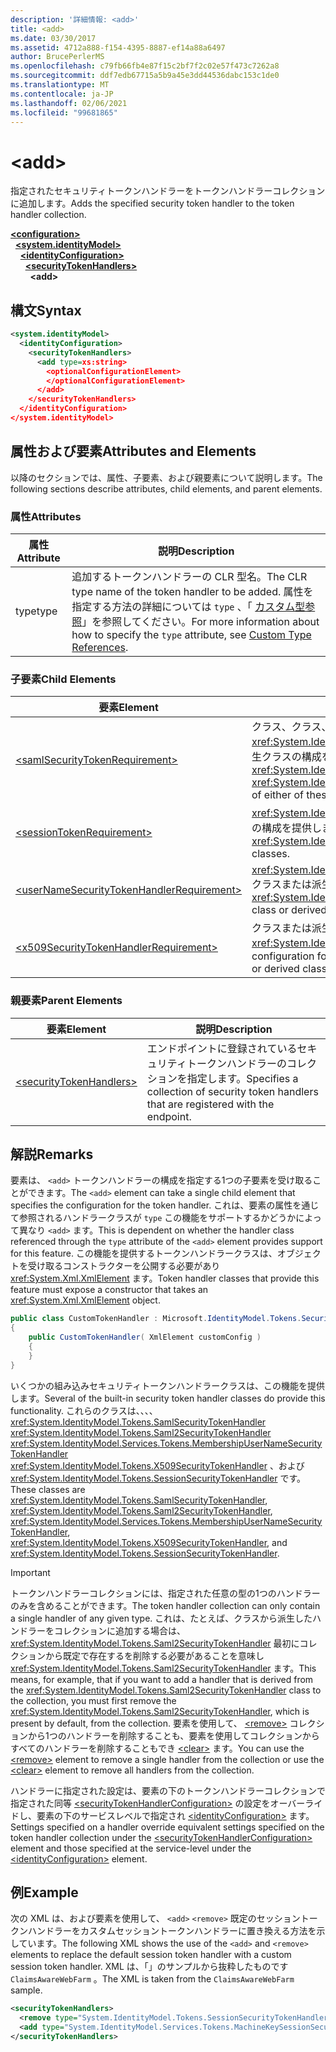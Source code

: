 ```yaml
---
description: '詳細情報: <add>'
title: <add>
ms.date: 03/30/2017
ms.assetid: 4712a888-f154-4395-8887-ef14a88a6497
author: BrucePerlerMS
ms.openlocfilehash: c79fb66fb4e87f15c2bf7f2c02e57f473c7262a8
ms.sourcegitcommit: ddf7edb67715a5b9a45e3dd44536dabc153c1de0
ms.translationtype: MT
ms.contentlocale: ja-JP
ms.lasthandoff: 02/06/2021
ms.locfileid: "99681865"
---
```

# \<add>

<span data-ttu-id="5c5b1-102">指定されたセキュリティトークンハンドラーをトークンハンドラーコレクションに追加します。</span><span class="sxs-lookup"><span data-stu-id="5c5b1-102">Adds the specified security token handler to the token handler collection.</span></span>  
  
[**\<configuration>**](../configuration-element.md)\
&nbsp;&nbsp;[**\<system.identityModel>**](system-identitymodel.md)\
&nbsp;&nbsp;&nbsp;&nbsp;[**\<identityConfiguration>**](identityconfiguration.md)\
&nbsp;&nbsp;&nbsp;&nbsp;&nbsp;&nbsp;[**\<securityTokenHandlers>**](securitytokenhandlers.md)\
&nbsp;&nbsp;&nbsp;&nbsp;&nbsp;&nbsp;&nbsp;&nbsp;**\<add>**  
  
## <a name="syntax"></a><span data-ttu-id="5c5b1-103">構文</span><span class="sxs-lookup"><span data-stu-id="5c5b1-103">Syntax</span></span>  
  
```xml  
<system.identityModel>  
  <identityConfiguration>  
    <securityTokenHandlers>  
      <add type=xs:string>  
        <optionalConfigurationElement>  
        </optionalConfigurationElement>  
      </add>  
    </securityTokenHandlers>  
  </identityConfiguration>  
</system.identityModel>  
```  
  
## <a name="attributes-and-elements"></a><span data-ttu-id="5c5b1-104">属性および要素</span><span class="sxs-lookup"><span data-stu-id="5c5b1-104">Attributes and Elements</span></span>  

 <span data-ttu-id="5c5b1-105">以降のセクションでは、属性、子要素、および親要素について説明します。</span><span class="sxs-lookup"><span data-stu-id="5c5b1-105">The following sections describe attributes, child elements, and parent elements.</span></span>  
  
### <a name="attributes"></a><span data-ttu-id="5c5b1-106">属性</span><span class="sxs-lookup"><span data-stu-id="5c5b1-106">Attributes</span></span>  
  
|<span data-ttu-id="5c5b1-107">属性</span><span class="sxs-lookup"><span data-stu-id="5c5b1-107">Attribute</span></span>|<span data-ttu-id="5c5b1-108">説明</span><span class="sxs-lookup"><span data-stu-id="5c5b1-108">Description</span></span>|  
|---------------|-----------------|  
|<span data-ttu-id="5c5b1-109">type</span><span class="sxs-lookup"><span data-stu-id="5c5b1-109">type</span></span>|<span data-ttu-id="5c5b1-110">追加するトークンハンドラーの CLR 型名。</span><span class="sxs-lookup"><span data-stu-id="5c5b1-110">The CLR type name of the token handler to be added.</span></span> <span data-ttu-id="5c5b1-111">属性を指定する方法の詳細については `type` 、「 [カスタム型参照](/previous-versions/windows-identity-foundation/gg638728(v=msdn.10)#custom-type-references)」を参照してください。</span><span class="sxs-lookup"><span data-stu-id="5c5b1-111">For more information about how to specify the `type` attribute, see [Custom Type References](/previous-versions/windows-identity-foundation/gg638728(v=msdn.10)#custom-type-references).</span></span>|  
  
### <a name="child-elements"></a><span data-ttu-id="5c5b1-112">子要素</span><span class="sxs-lookup"><span data-stu-id="5c5b1-112">Child Elements</span></span>  
  
|<span data-ttu-id="5c5b1-113">要素</span><span class="sxs-lookup"><span data-stu-id="5c5b1-113">Element</span></span>|<span data-ttu-id="5c5b1-114">説明</span><span class="sxs-lookup"><span data-stu-id="5c5b1-114">Description</span></span>|  
|-------------|-----------------|  
|[\<samlSecurityTokenRequirement>](samlsecuritytokenrequirement.md)|<span data-ttu-id="5c5b1-115">クラス、クラス、 <xref:System.IdentityModel.Tokens.SamlSecurityTokenHandler> <xref:System.IdentityModel.Tokens.Saml2SecurityTokenHandler> またはこれらのクラスの派生クラスの構成を提供します。</span><span class="sxs-lookup"><span data-stu-id="5c5b1-115">Provides configuration for the <xref:System.IdentityModel.Tokens.SamlSecurityTokenHandler> class, the <xref:System.IdentityModel.Tokens.Saml2SecurityTokenHandler> class, or a derived class of either of these classes.</span></span>|  
|[\<sessionTokenRequirement>](sessiontokenrequirement.md)|<span data-ttu-id="5c5b1-116"><xref:System.IdentityModel.Tokens.SessionSecurityTokenHandler>クラスまたは派生クラスの構成を提供します。</span><span class="sxs-lookup"><span data-stu-id="5c5b1-116">Provides configuration for the <xref:System.IdentityModel.Tokens.SessionSecurityTokenHandler> class or derived classes.</span></span>|  
|[\<userNameSecurityTokenHandlerRequirement>](usernamesecuritytokenhandlerrequirement.md)|<span data-ttu-id="5c5b1-117"><xref:System.IdentityModel.Services.Tokens.MembershipUserNameSecurityTokenHandler>クラスまたは派生クラスの構成を提供します。</span><span class="sxs-lookup"><span data-stu-id="5c5b1-117">Provides configuration for the <xref:System.IdentityModel.Services.Tokens.MembershipUserNameSecurityTokenHandler> class or derived classes.</span></span>|  
|[\<x509SecurityTokenHandlerRequirement>](x509securitytokenhandlerrequirement.md)|<span data-ttu-id="5c5b1-118">クラスまたは派生クラスのオプションの構成を提供 <xref:System.IdentityModel.Tokens.X509SecurityTokenHandler> します。</span><span class="sxs-lookup"><span data-stu-id="5c5b1-118">Provides optional configuration for the <xref:System.IdentityModel.Tokens.X509SecurityTokenHandler> class or derived classes.</span></span>|  
  
### <a name="parent-elements"></a><span data-ttu-id="5c5b1-119">親要素</span><span class="sxs-lookup"><span data-stu-id="5c5b1-119">Parent Elements</span></span>  
  
|<span data-ttu-id="5c5b1-120">要素</span><span class="sxs-lookup"><span data-stu-id="5c5b1-120">Element</span></span>|<span data-ttu-id="5c5b1-121">説明</span><span class="sxs-lookup"><span data-stu-id="5c5b1-121">Description</span></span>|  
|-------------|-----------------|  
|[\<securityTokenHandlers>](securitytokenhandlers.md)|<span data-ttu-id="5c5b1-122">エンドポイントに登録されているセキュリティトークンハンドラーのコレクションを指定します。</span><span class="sxs-lookup"><span data-stu-id="5c5b1-122">Specifies a collection of security token handlers that are registered with the endpoint.</span></span>|  
  
## <a name="remarks"></a><span data-ttu-id="5c5b1-123">解説</span><span class="sxs-lookup"><span data-stu-id="5c5b1-123">Remarks</span></span>  

 <span data-ttu-id="5c5b1-124">要素は、 `<add>` トークンハンドラーの構成を指定する1つの子要素を受け取ることができます。</span><span class="sxs-lookup"><span data-stu-id="5c5b1-124">The `<add>` element can take a single child element that specifies the configuration for the token handler.</span></span> <span data-ttu-id="5c5b1-125">これは、要素の属性を通じて参照されるハンドラークラスが `type` この機能をサポートするかどうかによって異なり `<add>` ます。</span><span class="sxs-lookup"><span data-stu-id="5c5b1-125">This is dependent on whether the handler class referenced through the `type` attribute of the `<add>` element provides support for this feature.</span></span> <span data-ttu-id="5c5b1-126">この機能を提供するトークンハンドラークラスは、オブジェクトを受け取るコンストラクターを公開する必要があり <xref:System.Xml.XmlElement> ます。</span><span class="sxs-lookup"><span data-stu-id="5c5b1-126">Token handler classes that provide this feature must expose a constructor that takes an <xref:System.Xml.XmlElement> object.</span></span>  

```csharp  
public class CustomTokenHandler : Microsoft.IdentityModel.Tokens.SecurityTokenHandler  
{  
    public CustomTokenHandler( XmlElement customConfig )  
    {  
    }  
}  
```  
  
 <span data-ttu-id="5c5b1-127">いくつかの組み込みセキュリティトークンハンドラークラスは、この機能を提供します。</span><span class="sxs-lookup"><span data-stu-id="5c5b1-127">Several of the built-in security token handler classes do provide this functionality.</span></span> <span data-ttu-id="5c5b1-128">これらのクラスは、、、、 <xref:System.IdentityModel.Tokens.SamlSecurityTokenHandler> <xref:System.IdentityModel.Tokens.Saml2SecurityTokenHandler> <xref:System.IdentityModel.Services.Tokens.MembershipUserNameSecurityTokenHandler> <xref:System.IdentityModel.Tokens.X509SecurityTokenHandler> 、および <xref:System.IdentityModel.Tokens.SessionSecurityTokenHandler> です。</span><span class="sxs-lookup"><span data-stu-id="5c5b1-128">These classes are <xref:System.IdentityModel.Tokens.SamlSecurityTokenHandler>, <xref:System.IdentityModel.Tokens.Saml2SecurityTokenHandler>, <xref:System.IdentityModel.Services.Tokens.MembershipUserNameSecurityTokenHandler>, <xref:System.IdentityModel.Tokens.X509SecurityTokenHandler>, and <xref:System.IdentityModel.Tokens.SessionSecurityTokenHandler>.</span></span>  
  
> [!IMPORTANT]
> <span data-ttu-id="5c5b1-129">トークンハンドラーコレクションには、指定された任意の型の1つのハンドラーのみを含めることができます。</span><span class="sxs-lookup"><span data-stu-id="5c5b1-129">The token handler collection can only contain a single handler of any given type.</span></span> <span data-ttu-id="5c5b1-130">これは、たとえば、クラスから派生したハンドラーをコレクションに追加する場合は、 <xref:System.IdentityModel.Tokens.Saml2SecurityTokenHandler> 最初にコレクションから既定で存在するを削除する必要があることを意味し <xref:System.IdentityModel.Tokens.Saml2SecurityTokenHandler> ます。</span><span class="sxs-lookup"><span data-stu-id="5c5b1-130">This means, for example, that if you want to add a handler that is derived from the <xref:System.IdentityModel.Tokens.Saml2SecurityTokenHandler> class to the collection, you must first remove the <xref:System.IdentityModel.Tokens.Saml2SecurityTokenHandler>, which is present by default, from the collection.</span></span> <span data-ttu-id="5c5b1-131">要素を使用して、 [\<remove>](remove.md) コレクションから1つのハンドラーを削除することも、要素を使用してコレクションからすべてのハンドラーを削除することもでき [\<clear>](clear.md) ます。</span><span class="sxs-lookup"><span data-stu-id="5c5b1-131">You can use the [\<remove>](remove.md) element to remove a single handler from the collection or use the [\<clear>](clear.md) element to remove all handlers from the collection.</span></span>  
  
 <span data-ttu-id="5c5b1-132">ハンドラーに指定された設定は、要素の下のトークンハンドラーコレクションで指定された同等 [\<securityTokenHandlerConfiguration>](securitytokenhandlerconfiguration.md) の設定をオーバーライドし、要素の下のサービスレベルで指定され [\<identityConfiguration>](identityconfiguration.md) ます。</span><span class="sxs-lookup"><span data-stu-id="5c5b1-132">Settings specified on a handler override equivalent settings specified on the token handler collection under the [\<securityTokenHandlerConfiguration>](securitytokenhandlerconfiguration.md) element and those specified at the service-level under the [\<identityConfiguration>](identityconfiguration.md) element.</span></span>  
  
## <a name="example"></a><span data-ttu-id="5c5b1-133">例</span><span class="sxs-lookup"><span data-stu-id="5c5b1-133">Example</span></span>  

 <span data-ttu-id="5c5b1-134">次の XML は、および要素を使用して、 `<add>` `<remove>` 既定のセッショントークンハンドラーをカスタムセッショントークンハンドラーに置き換える方法を示しています。</span><span class="sxs-lookup"><span data-stu-id="5c5b1-134">The following XML shows the use of the `<add>` and `<remove>` elements to replace the default session token handler with a custom session token handler.</span></span> <span data-ttu-id="5c5b1-135">XML は、「」のサンプルから抜粋したものです `ClaimsAwareWebFarm` 。</span><span class="sxs-lookup"><span data-stu-id="5c5b1-135">The XML is taken from the `ClaimsAwareWebFarm` sample.</span></span>  
  
```xml  
<securityTokenHandlers>  
  <remove type="System.IdentityModel.Tokens.SessionSecurityTokenHandler, System.IdentityModel, Version=4.0.0.0, Culture=neutral, PublicKeyToken=b77a5c561934e089" />  
  <add type="System.IdentityModel.Services.Tokens.MachineKeySessionSecurityTokenHandler, System.IdentityModel.Services, Version=4.0.0.0, Culture=neutral, PublicKeyToken=b77a5c561934e089" />  
</securityTokenHandlers>  
```
